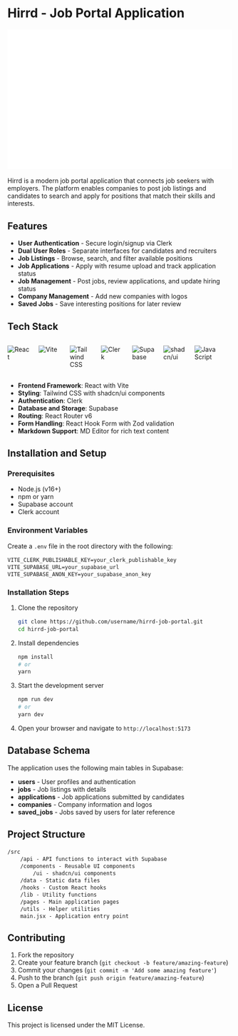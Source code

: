 # Hirrd - Job Portal Application

![Hirrd Logo](public/logo.png)

Hirrd is a modern job portal application that connects job seekers with employers. The platform enables companies to post job listings and candidates to search and apply for positions that match their skills and interests.

## Features

- **User Authentication** - Secure login/signup via Clerk
- **Dual User Roles** - Separate interfaces for candidates and recruiters
- **Job Listings** - Browse, search, and filter available positions
- **Job Applications** - Apply with resume upload and track application status
- **Job Management** - Post jobs, review applications, and update hiring status
- **Company Management** - Add new companies with logos
- **Saved Jobs** - Save interesting positions for later review

## Tech Stack

<div style="display: flex; gap: 20px; flex-wrap: wrap; margin: 30px 0;">
    <img src="https://cdn.jsdelivr.net/gh/devicons/devicon/icons/react/react-original.svg" width="50" alt="React" title="React"/>
    <img src="https://vitejs.dev/logo.svg" width="50" alt="Vite" title="Vite"/>
    <img src="https://cdn.jsdelivr.net/gh/devicons/devicon/icons/tailwindcss/tailwindcss-plain.svg" width="50" alt="Tailwind CSS" title="Tailwind CSS"/>
    <img src="https://www.clerk.dev/images/clerk-logo.svg" width="50" alt="Clerk" title="Clerk"/>
    <img src="https://supabase.com/logo.svg" width="50" alt="Supabase" title="Supabase"/>
    <img src="https://ui.shadcn.com/apple-touch-icon.png" width="50" alt="shadcn/ui" title="shadcn/ui"/>
    <img src="https://cdn.jsdelivr.net/gh/devicons/devicon/icons/javascript/javascript-original.svg" width="50" alt="JavaScript" title="JavaScript"/>
</div>

- **Frontend Framework**: React with Vite
- **Styling**: Tailwind CSS with shadcn/ui components
- **Authentication**: Clerk
- **Database and Storage**: Supabase
- **Routing**: React Router v6
- **Form Handling**: React Hook Form with Zod validation
- **Markdown Support**: MD Editor for rich text content

## Installation and Setup

### Prerequisites
- Node.js (v16+)
- npm or yarn
- Supabase account
- Clerk account

### Environment Variables

Create a `.env` file in the root directory with the following:

```
VITE_CLERK_PUBLISHABLE_KEY=your_clerk_publishable_key
VITE_SUPABASE_URL=your_supabase_url
VITE_SUPABASE_ANON_KEY=your_supabase_anon_key
```

### Installation Steps

1. Clone the repository
     ```bash
     git clone https://github.com/username/hirrd-job-portal.git
     cd hirrd-job-portal
     ```

2. Install dependencies
     ```bash
     npm install
     # or
     yarn
     ```

3. Start the development server
     ```bash
     npm run dev
     # or
     yarn dev
     ```

4. Open your browser and navigate to `http://localhost:5173`

## Database Schema

The application uses the following main tables in Supabase:

- **users** - User profiles and authentication
- **jobs** - Job listings with details
- **applications** - Job applications submitted by candidates
- **companies** - Company information and logos
- **saved_jobs** - Jobs saved by users for later reference

## Project Structure

```
/src
    /api - API functions to interact with Supabase
    /components - Reusable UI components
        /ui - shadcn/ui components
    /data - Static data files
    /hooks - Custom React hooks
    /lib - Utility functions
    /pages - Main application pages
    /utils - Helper utilities
    main.jsx - Application entry point
```

## Contributing

1. Fork the repository
2. Create your feature branch (`git checkout -b feature/amazing-feature`)
3. Commit your changes (`git commit -m 'Add some amazing feature'`)
4. Push to the branch (`git push origin feature/amazing-feature`)
5. Open a Pull Request

## License

This project is licensed under the MIT License.
